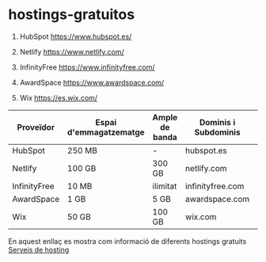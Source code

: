 # hostings-gratuitos

1. HubSpot https://www.hubspot.es/

2. Netlify https://www.netlify.com/

3. InfinityFree https://www.infinityfree.com/

4. AwardSpace https://www.awardspace.com/

5. Wix https://es.wix.com/

| Proveïdor      | Espai d'emmagatzematge | Ample de banda | Dominis i Subdominis  | Certificat SSL | Publicitat | Altres Característiques        |
|----------------|------------------------|----------------|-----------------------|----------------|------------|--------------------------------|
|   HubSpot      | 250 MB                 |    -           | hubspot.es            | Sí             | Sí         | ...                            |
|   Netlify      | 100 GB                 | 300 GB         | netlify.com           | Si             | Si         | ...                            |
|   InfinityFree | 10 MB                  | ilimitat       | infinityfree.com      | Si             | Si         | ...                            |
|   AwardSpace   | 1 GB                   | 5 GB           | awardspace.com        | Sí             | Sí         | ...                            |
|   Wix          | 50 GB                  | 100 GB         | wix.com               | Si             | Si         | ...                            |

En aquest enllaç es mostra com informació de diferents hostings gratuits [Serveis de hosting](https://github.com/JonEL1010/hostings-gratuitos/blob/main/Serveis%20de%20hosting.md)
